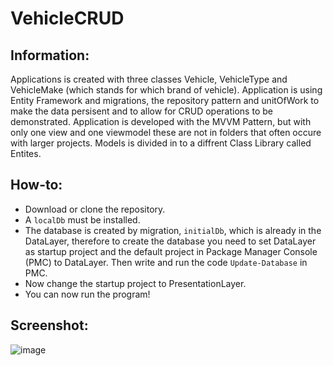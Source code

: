 # VehicleCRUD

## Information:
Applications is created with three classes Vehicle, VehicleType and VehicleMake (which stands for which brand of vehicle). 
Application is using Entity Framework and migrations, the repository pattern and unitOfWork to make the data persisent and to allow for CRUD operations to be demonstrated. Application is developed with the MVVM Pattern, but with only one view and one viewmodel these are not in folders that often occure with larger projects. Models is divided in to a diffrent Class Library called Entites.

## How-to:
- Download or clone the repository.
- A ```localDb``` must be installed.
- The database is created by migration, ```initialDb```, which is already in the DataLayer, therefore to create the database you need to set DataLayer as startup project and the default project in Package Manager Console (PMC) to DataLayer. Then write and run the code ```Update-Database``` in PMC.
- Now change the startup project to PresentationLayer.
- You can now run the program!

## Screenshot:
![image](https://user-images.githubusercontent.com/71070272/142032747-a70ae130-a267-426a-8b9a-67f45e6d43cf.png)

